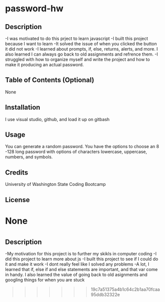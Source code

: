 # password-hw


## Description
-I was motivated to do this prject to learn javascript
-I built this project because I want to learn
-It solved the issue of when you clicked the button it did not work 
-I learned about prompts, if, else, returns, alerts, and more. I also learned I can always go back to old assignments and refrence them. 
-I struggled with how to organize myself and write the project and how to make it producing an actual password. 

## Table of Contents (Optional)
None

## Installation
I use visual studio, github, and load it up on gitbash

## Usage
You can generate a random password. You have the options to choose an 8 -128 long password with options of characters lowercase, uppercase, numbers, and symbols.

## Credits
University of Washington State Coding Bootcamp

## License
None
=======
# <Password-hw>
## Description
  -My motivation for this project is to further my skikls in computer coding
  -I did this project to learn more about js
  -I built this project to see if I could do it and make it work 
  -I dont really feel like I solved any problems
  -A lot, I learned that if, else if and else statements are important, and that var come in handy. I also learned the value of going back to old asignments and googling things for when you are stuck
>>>>>>> 19c7a51375a4b1c64c2b1aa70fcaa95ddb32322e

